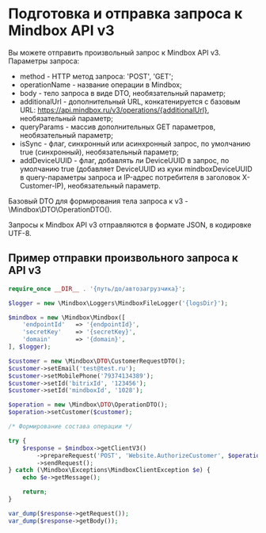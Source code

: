 # Подготовка и отправка запроса к Mindbox API v3

Вы можете отправить произвольный запрос к Mindbox API v3.
Параметры запроса:
* method - HTTP метод запроса: 'POST', 'GET';
* operationName - название операции в Mindbox;
* body - тело запроса в виде DTO, необязательный параметр;
* additionalUrl - дополнительный URL, конкатенируется с базовым URL: https://api.mindbox.ru/v3/operations/{additionalUrl}, необязательный параметр;
* queryParams - массив дополнительных GET параметров, необязательный параметр;
* isSync - флаг, синхронный или асинхронный запрос, по умолчанию true (синхронный), необязательный параметр;
* addDeviceUUID - флаг, добавлять ли DeviceUUID в запрос, по умолчанию true (добавляет DeviceUUID из куки mindboxDeviceUUID в query-параметры запроса и IP-адрес потребителя в заголовок X-Customer-IP), необязательный параметр.

Базовый DTO для формирования тела запроса к v3 - \Mindbox\DTO\OperationDTO().

Запросы к Mindbox API v3 отправляются в формате JSON, в кодировке UTF-8.

## Пример отправки произвольного запроса к API v3

``` php
require_once __DIR__ . '{путь/до/автозагрузчика}';

$logger = new \Mindbox\Loggers\MindboxFileLogger('{logsDir}');

$mindbox = new \Mindbox\Mindbox([
    'endpointId'   => '{endpointId}',
    'secretKey'    => '{secretKey}',
    'domain'       => '{domain}',
], $logger);

$customer = new \Mindbox\DTO\CustomerRequestDTO();
$customer->setEmail('test@test.ru');
$customer->setMobilePhone('79374134389');
$customer->setId('bitrixId', '123456');
$customer->setId('mindboxId', '1028');

$operation = new \Mindbox\DTO\OperationDTO();
$operation->setCustomer($customer);

/* Формирование состава операции */

try {
    $response = $mindbox->getClientV3()
        ->prepareRequest('POST', 'Website.AuthorizeCustomer', $operation, '', [], false, false)
        ->sendRequest();
} catch (\Mindbox\Exceptions\MindboxClientException $e) {
    echo $e->getMessage();

    return;
}

var_dump($response->getRequest());
var_dump($response->getBody());
```